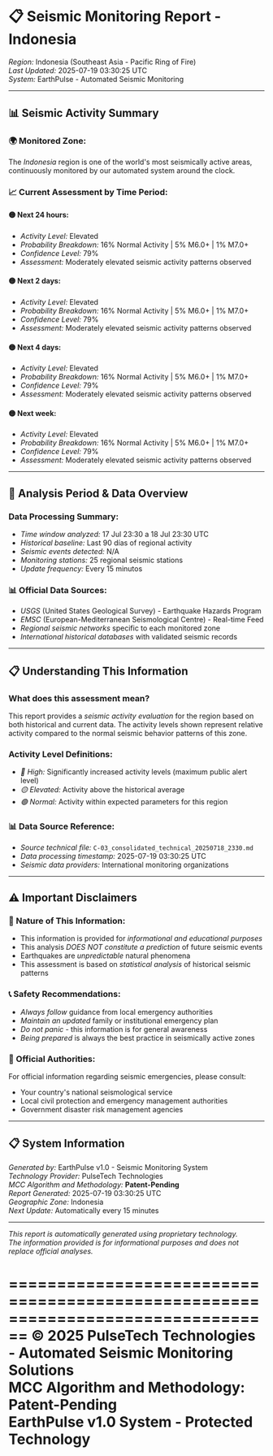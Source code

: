 # 📋 Seismic Monitoring Report - Indonesia

*Region:* Indonesia (Southeast Asia - Pacific Ring of Fire)  
*Last Updated:* 2025-07-19 03:30:25 UTC  
*System:* EarthPulse - Automated Seismic Monitoring  

---

## 📊 Seismic Activity Summary

### 🌍 Monitored Zone:
The *Indonesia* region is one of the world's most seismically active areas, continuously monitored by our automated system around the clock.

### 📈 Current Assessment by Time Period:

#### 🟡 Next 24 hours:
- *Activity Level:* Elevated
- *Probability Breakdown:* 16% Normal Activity | 5% M6.0+ | 1% M7.0+
- *Confidence Level:* 79%
- *Assessment:* Moderately elevated seismic activity patterns observed

#### 🟡 Next 2 days:
- *Activity Level:* Elevated
- *Probability Breakdown:* 16% Normal Activity | 5% M6.0+ | 1% M7.0+
- *Confidence Level:* 79%
- *Assessment:* Moderately elevated seismic activity patterns observed

#### 🟡 Next 4 days:
- *Activity Level:* Elevated
- *Probability Breakdown:* 16% Normal Activity | 5% M6.0+ | 1% M7.0+
- *Confidence Level:* 79%
- *Assessment:* Moderately elevated seismic activity patterns observed

#### 🟡 Next week:
- *Activity Level:* Elevated
- *Probability Breakdown:* 16% Normal Activity | 5% M6.0+ | 1% M7.0+
- *Confidence Level:* 79%
- *Assessment:* Moderately elevated seismic activity patterns observed


---

## 📅 Analysis Period & Data Overview

### Data Processing Summary:
- *Time window analyzed:* 17 Jul 23:30 a 18 Jul 23:30 UTC
- *Historical baseline:* Last 90 días of regional activity
- *Seismic events detected:* N/A
- *Monitoring stations:* 25 regional seismic stations
- *Update frequency:* Every 15 minutos

### 📊 Official Data Sources:
- *USGS* (United States Geological Survey) - Earthquake Hazards Program
- *EMSC* (European-Mediterranean Seismological Centre) - Real-time Feed
- *Regional seismic networks* specific to each monitored zone
- *International historical databases* with validated seismic records



---

## 📋 Understanding This Information

### What does this assessment mean?
This report provides a *seismic activity evaluation* for the region based on both historical and current data. The activity levels shown represent relative activity compared to the normal seismic behavior patterns of this zone.

### Activity Level Definitions:
- *🔴 High:* Significantly increased activity levels (maximum public alert level)
- *🟡 Elevated:* Activity above the historical average  
- *🟢 Normal:* Activity within expected parameters for this region

### 📊 Data Source Reference:
- *Source technical file:* `C-03_consolidated_technical_20250718_2330.md`
- *Data processing timestamp:* 2025-07-19 03:30:25 UTC
- *Seismic data providers:* International monitoring organizations

---

## ⚠️ Important Disclaimers

### 🚨 Nature of This Information:
- This information is provided for *informational and educational purposes*
- This analysis *DOES NOT constitute a prediction* of future seismic events
- Earthquakes are *unpredictable* natural phenomena
- This assessment is based on *statistical analysis* of historical seismic patterns

### 📞 Safety Recommendations:
- *Always follow* guidance from local emergency authorities
- *Maintain an updated* family or institutional emergency plan  
- *Do not panic* - this information is for general awareness
- *Being prepared* is always the best practice in seismically active zones

### 🏢 Official Authorities:
For official information regarding seismic emergencies, please consult:
- Your country's national seismological service
- Local civil protection and emergency management authorities
- Government disaster risk management agencies

---

## 📋 System Information

*Generated by:* EarthPulse v1.0 - Seismic Monitoring System  
*Technology Provider:* PulseTech Technologies  
*MCC Algorithm and Methodology:* **Patent-Pending**  
*Report Generated:* 2025-07-19 03:30:25 UTC  
*Geographic Zone:* Indonesia  
*Next Update:* Automatically every 15 minutes  

---

*This report is automatically generated using proprietary technology.*  
*The information provided is for informational purposes and does not replace official analyses.*

================================================================================
**© 2025 PulseTech Technologies - Automated Seismic Monitoring Solutions**  
**MCC Algorithm and Methodology: Patent-Pending**  
**EarthPulse v1.0 System - Protected Technology**
================================================================================
